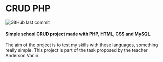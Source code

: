 # CRUD PHP
![GitHub last commit](https://img.shields.io/github/last-commit/yuirsilva/crud_php)

#### Simple school CRUD project made with PHP, HTML, CSS and MySQL.
<p>The aim of the project is to test my skills with these languages, something really simple. This project is part of the task proposed by the teacher Anderson Vanin.</p>
